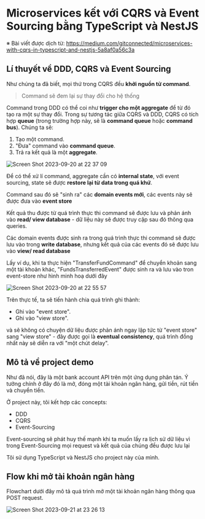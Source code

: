 # Microservices kết với CQRS và Event Sourcing bằng TypeScript và NestJS

※ Bài viết được dịch từ: <https://medium.com/gitconnected/microservices-with-cqrs-in-typescript-and-nestjs-5a8af0a56c3a>

## Lí thuyết về DDD, CQRS và Event Sourcing

Như chúng ta đã biết, mọi thứ trong CQRS đều **khởi nguồn từ command**.

> Command sẽ đem lại sự thay đổi cho hệ thống

Command trong DDD có thể coi như **trigger cho một aggregate** để từ đó tạo ra một sự thay đổi. Trong sự tương tác giữa CQRS và DDD, CQRS có tích hợp **queue** (trong trường hợp này, sẽ là **command queue** hoặc **command bus**). Chúng ta sẽ:

1. Tạo một command.
2. "Đưa" command vào **command queue**.
3. Trả ra kết quả là một **aggregate**.

![Screen Shot 2023-09-20 at 22 37 09](https://github.com/tuananhhedspibk/NewAnigram-BE-DDD/assets/15076665/7cd0b0b9-44de-400f-aaa8-ece3cb338938)

Để có thể xử lí command, aggregate cần có **internal state**, với event sourcing, state sẽ được **restore lại từ data trong quá khứ**.

Command sau đó sẽ "sinh ra" các **domain events mới**, các events này sẽ được đưa vào **event store**

Kết quả thu được từ quá trình thực thi command sẽ được lưu và phản ánh vào **read/ view database** - dữ liệu này sẽ được truy cập sau đó thông qua queries.

Các domain events được sinh ra trong quá trình thực thi command sẽ được lưu vào trong **write database**, nhưng kết quả của các events đó sẽ được lưu vào **view/ read database**

Lấy ví dụ, khi ta thực hiện "TransferFundCommand" để chuyển khoản sang một tài khoản khác, "FundsTransferredEvent" được sinh ra và lưu vào tron event-store như hình minh hoạ dưới đây

![Screen Shot 2023-09-20 at 22 55 57](https://github.com/tuananhhedspibk/NewAnigram-BE-DDD/assets/15076665/0a2d0729-6dc4-4545-aff8-112ff0a091d3)

Trên thực tế, ta sẽ tiến hành chia quá trình ghi thành:

- Ghi vào "event store".
- Ghi vào "view store".

và sẽ không có chuyện dữ liệu được phản ánh ngay lập tức từ "event store" sang "view store" - đây được gọi là **eventual consistency**, quá trình đồng nhất này sẽ diễn ra với "một chút delay".

## Mô tả về project demo

Như đã nói, đây là một bank account API trên một ứng dụng phân tán. Ý tưởng chính ở đây đó là mở, đóng một tài khoản ngân hàng, gửi tiền, rút tiền và chuyển tiền.

Ở project này, tôi kết hợp các concepts:

- DDD
- CQRS
- Event-Sourcing

Event-sourcing sẽ phát huy thế mạnh khi ta muốn lấy ra lịch sử dữ liệu vì trong Event-Sourcing mọi request và kết quả của chúng đều được lưu lại

Tôi sử dụng TypeScript và NestJS cho project này của mình.

## Flow khi mở tài khoản ngân hàng

Flowchart dưới đây mô tả quá trình mở một tài khoản ngân hàng thông qua POST request.

![Screen Shot 2023-09-21 at 23 26 13](https://github.com/tuananhhedspibk/NewAnigram-FrontEnd-Public/assets/15076665/22348eac-204c-45d6-af3e-7b6af5a963ed)
